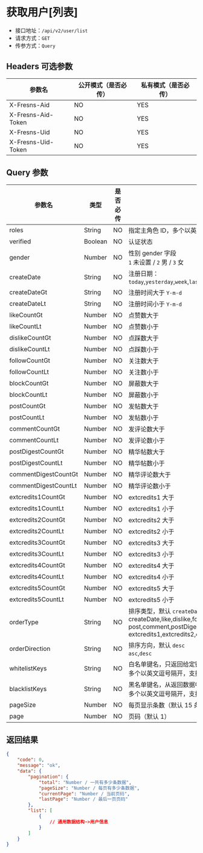 # 获取用户[列表]

- 接口地址：`/api/v2/user/list`
- 请求方式：`GET`
- 传参方式：`Query`

## Headers 可选参数

| 参数名 | 公开模式（是否必传） | 私有模式（是否必传） |
| --- | --- | --- |
| X-Fresns-Aid | NO | YES |
| X-Fresns-Aid-Token | NO | YES |
| X-Fresns-Uid | NO | YES |
| X-Fresns-Uid-Token | NO | YES |

## Query 参数

| 参数名 | 类型 | 是否必传 | 说明 |
| --- | --- | --- | --- |
| roles | String | NO | 指定主角色 ID，多个以英文逗号隔开 |
| verified | Boolean | NO | 认证状态 |
| gender | Number | NO | 性别 gender 字段<br>`1` 未设置 / `2` 男 / `3` 女 |
| createDate | String | NO | 注册日期：`today`,`yesterday`,`week`,`lastWeek`,`month`,`lastMonth`,`year`,`lastYear` |
| createDateGt | String | NO | 注册时间大于 `Y-m-d` |
| createDateLt | String | NO | 注册时间小于 `Y-m-d` |
| likeCountGt | Number | NO | 点赞数大于 |
| likeCountLt | Number | NO | 点赞数小于 |
| dislikeCountGt | Number | NO | 点踩数大于 |
| dislikeCountLt | Number | NO | 点踩数小于 |
| followCountGt | Number | NO | 关注数大于 |
| followCountLt | Number | NO | 关注数小于 |
| blockCountGt | Number | NO | 屏蔽数大于 |
| blockCountLt | Number | NO | 屏蔽数小于 |
| postCountGt | Number | NO | 发帖数大于 |
| postCountLt | Number | NO | 发帖数小于 |
| commentCountGt | Number | NO | 发评论数大于 |
| commentCountLt | Number | NO | 发评论数小于 |
| postDigestCountGt | Number | NO | 精华帖数大于 |
| postDigestCountLt | Number | NO | 精华帖数小于 |
| commentDigestCountGt | Number | NO | 精华评论数大于 |
| commentDigestCountLt | Number | NO | 精华评论数小于 |
| extcredits1CountGt | Number | NO | extcredits1 大于 |
| extcredits1CountLt | Number | NO | extcredits1 小于 |
| extcredits2CountGt | Number | NO | extcredits2 大于 |
| extcredits2CountLt | Number | NO | extcredits2 小于 |
| extcredits3CountGt | Number | NO | extcredits3 大于 |
| extcredits3CountLt | Number | NO | extcredits3 小于 |
| extcredits4CountGt | Number | NO | extcredits4 大于 |
| extcredits4CountLt | Number | NO | extcredits4 小于 |
| extcredits5CountGt | Number | NO | extcredits5 大于 |
| extcredits5CountLt | Number | NO | extcredits5 小于 |
| orderType | String | NO | 排序类型，默认 `createDate`<br>createDate,like,dislike,follow,block<br>post,comment,postDigest,commentDigest<br>extcredits1,extcredits2,extcredits3,extcredits4,extcredits5 |
| orderDirection | String | NO | 排序方向，默认 `desc`<br>`asc`,`desc` |
| whitelistKeys | String | NO | 白名单键名，只返回给定键名的键值对<br>多个以英文逗号隔开，支持「点表示法」表示多维数组 |
| blacklistKeys | String | NO | 黑名单键名，从返回数据中删除指定的键值对<br>多个以英文逗号隔开，支持「点表示法」表示多维数组 |
| pageSize | Number | NO | 每页显示条数（默认 15 条） |
| page | Number | NO | 页码（默认 1） |

## 返回结果

```json
{
    "code": 0,
    "message": "ok",
    "data": {
        "pagination": {
            "total": "Number / 一共有多少条数据",
            "pageSize": "Number / 每页有多少条数据",
            "currentPage": "Number / 当前页码",
            "lastPage": "Number / 最后一页页码"
        },
        "list": [
            {
                // 通用数据结构->用户信息
            }
        ]
    }
}
```
